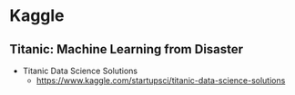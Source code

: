 # Kaggle
## Titanic: Machine Learning from Disaster
* Titanic Data Science Solutions
  * https://www.kaggle.com/startupsci/titanic-data-science-solutions

